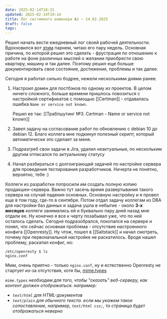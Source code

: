 ```yaml
---
date: 2025-02-14T18:31
updated: 2025-02-14T19:14
title: Лог системного инженера №1 — 14.02.2025
draft: false
tags: 
---
```

Решил начать вести ежедневный лог своей рабочей деятельности. Вдохновился вот [этим](https://t.me/divatoz) парнем, читаю его пару недель.
Основная причина, по которой решил это сделать - фрустрация по отношению к работе на фоне различных мыслей о желании приобрести свою квартиру, машину и так далее.
Поэтому решил еще больше документировать свое состояние, достижения, проблемы и так далее.

Сегодня я работал сильно бодрее, нежели несколькими днями ранее.

1. Настроил домен для постбэков по одному из проектов. В целом ничего сложного, больше времени пришлось повозиться с настройкой сертификатов с помощью [[Certman]] - отдавалась ошибка `Name or service not known`.
   
   Решил ее так: [[Траблшутинг №3. Certman - Name or service not known]]
2. Завел задачу на согласование работ по обновлению с debian 10 до debian 12. Благо коллега мне подкинул полезный скрипт, который автоматически это сделает за меня.
3. Подразгреб свои задачи в Jira, удалил неактуальные, по нескольким другим отписался по актуальному статусу
4. Начал разбираться с долгоиграющей задачей по настройке сервера для проведения тестирования разработчиков. Ничерта не понятно, вероятно, тебе :)
   
Коллеги из разработки попросили им создать полную копию продакшен-сервера. Важно тут засечь время развертывания такого сервера на случай падения основных. Основную настройку и я провел еще в том году, где-то в сентябре. Потом отдал задачу коллегам из DBA для настройки баз данных и задача ушла в небытие - около **3-х месяцев** коллеги занимались ей и буквально пару дней назад мне отдали ее.
   Ну конечно я все к черту позабывал уже, что по ней осталось сделать. Сегодня подразобрался, покопался на сервере и понял, что сейчас основная проблема - отсутствие настроенного конфига [[Openresty]]. Ну чтож, пошел в [[Saltstack]] и начал смотреть, почему при первоначальной настройке не раскатилось. Вроде нашел проблему, раскатил конфиг, но:
```shell
/etc/openresty $ ls
nginx.conf
```
Ммм, очень приятно - только `nginx.conf`, ну и естественно Openresty не стартует из-за отсутствия, хотя бы, [mime.types](https://techcommunity.microsoft.com/blog/appsonazureblog/add-mime-types-to-nginx---linux-app-service-php-8-x-blessed-image/3786096)

*`mime.types` необходим для того, чтобы "сказать" веб-серверу, как контент должен отображаться. например:*
- *`text/html` для HTML-документов*
- *`text/plain` для обычного текста.*
*если мы укажем такое сопоставление, например, `text/html css;`, то страница будет отображаться неверно*




